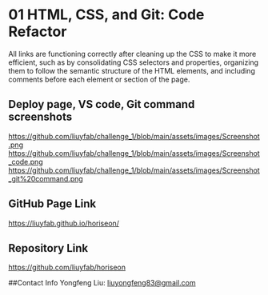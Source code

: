 # 01 HTML, CSS, and Git: Code Refactor
All links are functioning correctly after cleaning up the CSS to make it more efficient, such as by consolidating CSS selectors and properties, organizing them to follow the semantic structure of the HTML elements, and including comments before each element or section of the page.

## Deploy page, VS code, Git command screenshots
https://github.com/liuyfab/challenge_1/blob/main/assets/images/Screenshot.png
https://github.com/liuyfab/challenge_1/blob/main/assets/images/Screenshot_code.png
https://github.com/liuyfab/challenge_1/blob/main/assets/images/Screenshot_git%20command.png

## GitHub Page Link
https://liuyfab.github.io/horiseon/

## Repository Link
https://github.com/liuyfab/horiseon

##Contact Info
Yongfeng Liu: liuyongfeng83@gmail.com





